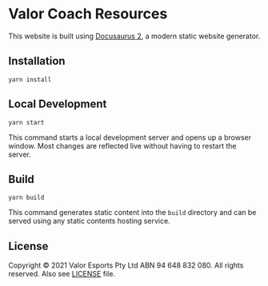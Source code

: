 # Valor Coach Resources

This website is built using [Docusaurus 2](https://docusaurus.io/), a modern static website generator.

## Installation

```console
yarn install
```

## Local Development

```console
yarn start
```

This command starts a local development server and opens up a browser window. Most changes are reflected live without having to restart the server.

## Build

```console
yarn build
```

This command generates static content into the `build` directory and can be served using any static contents hosting service.

## License

Copyright © 2021 Valor Esports Pty Ltd ABN 94 648 832 080. All rights reserved. Also see [LICENSE](https://github.com/valoresports/coach-resources/blob/main/LICENSE) file.
